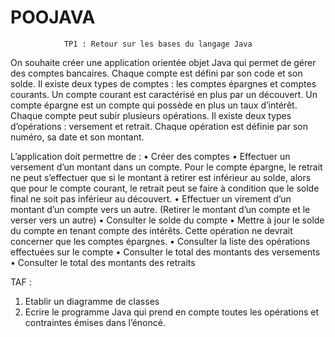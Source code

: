 # POOJAVA
				TP1 : Retour sur les bases du langage Java

On souhaite créer une application orientée objet Java qui permet de gérer des comptes bancaires. Chaque compte est défini par son code et son solde. Il existe deux types de comptes : les comptes épargnes et comptes courants. Un compte courant est caractérisé en plus par un découvert. Un compte épargne est un compte qui possède en plus un taux d’intérêt. Chaque compte peut subir plusieurs opérations. Il existe deux types d’opérations : versement et retrait. Chaque opération est définie par son numéro, sa date et son montant.

L’application doit permettre de : 
•	Créer des comptes
•	Effectuer un versement d’un montant dans un compte. Pour le compte épargne, le retrait ne peut s’effectuer que si le montant à retirer est inférieur au solde, alors que pour le compte courant, le retrait peut se faire à condition que le solde final ne soit pas inférieur au découvert. 
•	Effectuer un virement d’un montant d’un compte vers un autre. (Retirer le montant d’un compte et le verser vers un autre)
•	Consulter le solde du compte
•	Mettre à jour le solde du compte en tenant compte des intérêts. Cette opération ne devrait concerner que les comptes épargnes.
•	Consulter la liste des opérations effectuées sur le compte
•	Consulter le total des montants des versements
•	Consulter le total des montants des retraits

TAF : 
1.	Etablir un diagramme de classes
2.	Ecrire le programme Java qui prend en compte toutes les opérations et contraintes émises dans l’énoncé.
